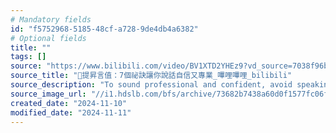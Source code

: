 ```yaml
---
# Mandatory fields
id: "f5752968-5185-48cf-a728-9de4db4a6382"
# Optional fields
title: ""
tags: []
source: "https://www.bilibili.com/video/BV1XTD2YHEz9?vd_source=7038f96b6bb3b14743531b102b109c43&spm_id_from=333.788.videopod.sections"
source_title: "🌟提昇言值：7個祕訣讓你說話自信又專業_嗶哩嗶哩_bilibili"
source_description: "To sound professional and confident, avoid speaking this way. 7 TIPS, 视频播放量 48、弹幕量 0、点赞数 0、投硬币枚数 0、收藏人数 1、转发人数 0, 视频作者 Next-JS, 作者简介 You need to speak fluent HUMAN. Not just fluent Javascript.，相关视频：Nextjs15自部署SAAS学习管理系统，🚀 微软VS Code的AI工具包：免费扩展程序🔧(待确认)超越cursor！🛠️，🔄 13个Git超速技巧：快速提升你的开发流程，拒绝过度抽象 | 具象CMS项目快速上手Next.js | Next.js 14 Course for Beginners，[MVP] 核心强化 | NextJS全栈博客 | TypeScript, Shadcn_ui, MDX, Prisma and Vercel Postgres，[懒氏编程]20个逐级提升项目，打造第二大脑 | Buliding a Second Brain，Figma设计从复刻到发布 | attio，OttoDev：新的AI编码代理超越v0、Cursor、Bolt.New和Cline！生成全栈应用程序，奥巴马演讲 | 学习失败再尝试 | Barack Obama's Inspirational Speech"
source_image_url: "//i1.hdslb.com/bfs/archive/73682b7438a60d0f1577fc06f7728559a7c169d2.jpg@100w_100h_1c.png"
created_date: "2024-11-10"
modified_date: "2024-11-11"
---
```

